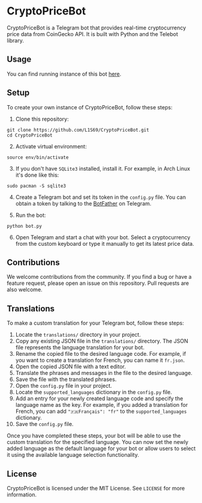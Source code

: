 # CryptoPriceBot
CryptoPriceBot is a Telegram bot that provides real-time cryptocurrency price data from CoinGecko API. It is built with Python and the Telebot library.

## Usage
You can find running instance of this bot [here](https://t.me/cryptOwObot).

## Setup
To create your own instance of CryptoPriceBot, follow these steps:
1. Clone this repository:
```
git clone https://github.com/L1S69/CryptoPriceBot.git
cd CryptoPriceBot
```
2. Activate virtual environment:
```
source env/bin/activate
```
3. If you don't have `SQLite3` installed, install it. For example, in Arch Linux it's done like this:
```
sudo pacman -S sqlite3
```
4. Create a Telegram bot and set its token in the `config.py` file. You can obtain a token by talking to the [BotFather](https://t.me/BotFather) on Telegram.

5. Run the bot:
```
python bot.py
```
6. Open Telegram and start a chat with your bot. Select a cryptocurrency from the custom keyboard or type it manually to get its latest price data.

## Contributions

We welcome contributions from the community. If you find a bug or have a feature request, please open an issue on this repository. Pull requests are also welcome.

## Translations

To make a custom translation for your Telegram bot, follow these steps:

1. Locate the `translations/` directory in your project.
2. Copy any existing JSON file in the `translations/` directory. The JSON file represents the language translation for your bot.
3. Rename the copied file to the desired language code. For example, if you want to create a translation for French, you can name it `fr.json`.
4. Open the copied JSON file with a text editor.
5. Translate the phrases and messages in the file to the desired language.
6. Save the file with the translated phrases.
7. Open the `config.py` file in your project.
8. Locate the `supported_languages` dictionary in the `config.py` file.
9. Add an entry for your newly created language code and specify the language name as the key. For example, if you added a translation for French, you can add `"🇫🇷Français": "fr"` to the `supported_languages` dictionary.
10. Save the `config.py` file.

Once you have completed these steps, your bot will be able to use the custom translation for the specified language. You can now set the newly added language as the default language for your bot or allow users to select it using the available language selection functionality.

## License

CryptoPriceBot is licensed under the MIT License. See `LICENSE` for more information.
